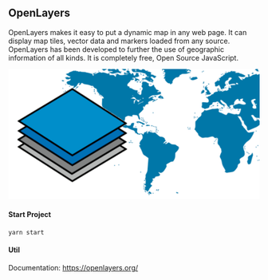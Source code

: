 ## OpenLayers

OpenLayers makes it easy to put a dynamic map in any web page. It can display map tiles, vector data and markers loaded from any source. OpenLayers has been developed to further the use of geographic information of all kinds. It is completely free, Open Source JavaScript.

![openlayers](https://github.com/teles1g/openlayers/blob/master/OpenLayers.png)

#### Start Project

```
yarn start
```
#### Util

Documentation: https://openlayers.org/
